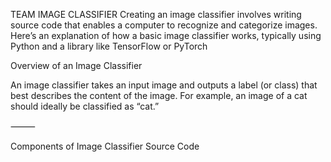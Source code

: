 TEAM IMAGE CLASSIFIER
Creating an image classifier involves writing source code that enables a computer to recognize and categorize images. Here’s an explanation of how a basic image classifier works, typically using Python and a library like TensorFlow or PyTorch

 Overview of an Image Classifier

An image classifier takes an input image and outputs a label (or class) that best describes the content of the image. For example, an image of a cat should ideally be classified as “cat.”

⸻

 Components of Image Classifier Source Code
